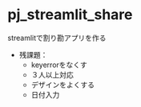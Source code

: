 # pj_streamlit_share
streamlitで割り勘アプリを作る

- 残課題：
  - keyerrorをなくす
  - ３人以上対応
  - デザインをよくする
  - 日付入力
